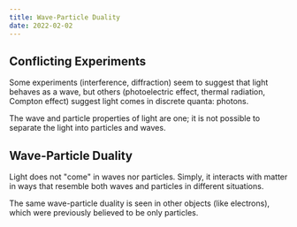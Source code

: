 ```yaml
---
title: Wave-Particle Duality
date: 2022-02-02
---
```


## Conflicting Experiments

Some experiments (interference, diffraction) seem to suggest that light behaves as a wave, but others (photoelectric effect, thermal radiation, Compton effect) suggest light comes in discrete quanta: photons.

The wave and particle properties of light are one; it is not possible to separate the light into particles and waves.

## Wave-Particle Duality

Light does not "come" in waves nor particles. Simply, it interacts with matter in ways that resemble both waves and particles in different situations.

The same wave-particle duality is seen in other objects (like electrons), which were previously believed to be only particles.